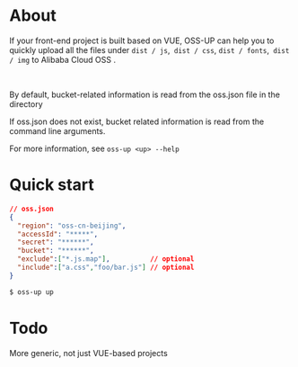 # About 

If your front-end project is built based on VUE, OSS-UP can help you to quickly upload all the files under `dist / js`,` dist / css`, `dist / fonts`,` dist / img` to Alibaba Cloud OSS .

<br>

By default, bucket-related information is read from the oss.json file in the directory

If oss.json does not exist, bucket related information is read from the command line arguments.

For more information, see `oss-up <up> --help`

# Quick start

```json
// oss.json
{
  "region": "oss-cn-beijing",
  "accessId": "*****",
  "secret": "******",
  "bucket": "******",
  "exclude":["*.js.map"],          // optional
  "include":["a.css","foo/bar.js"] // optional
}
```

```sh
$ oss-up up
```

# Todo
More generic, not just VUE-based projects
